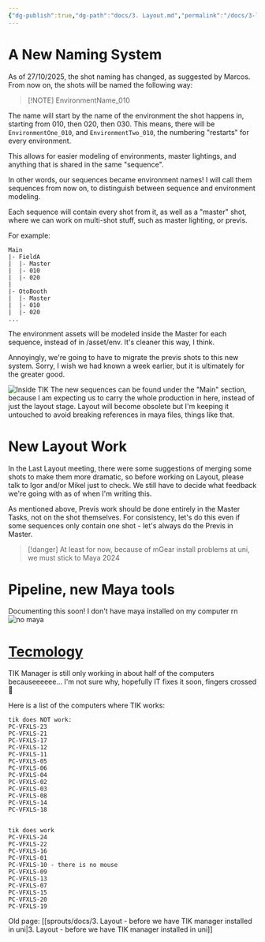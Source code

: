 ```yaml
---
{"dg-publish":true,"dg-path":"docs/3. Layout.md","permalink":"/docs/3-layout/","dgShowFileTree":true}
---
```


# A New Naming System

As of 27/10/2025, the shot naming has changed, as suggested by Marcos. From now on, the shots will be named the following way:

> [!NOTE] EnvironmentName_010

 The name will start by the name of the environment the shot happens in, starting from 010, then 020, then 030. This means, there will be `EnvironmentOne_010`, and `EnvironmentTwo_010`, the numbering "restarts" for every environment.

This allows for easier modeling of environments, master lightings, and anything that is shared in the same "sequence".

In other words, our sequences became environment names! I will call them sequences from now on, to distinguish between sequence and environment modeling.

Each sequence will contain every shot from it, as well as a "master" shot, where we can work on multi-shot stuff, such as master lighting, or previs.

For example:

```
Main
|- FieldA
|  |- Master
|  |- 010
|  |- 020
|
|- OtoBooth
|  |- Master
|  |- 010
|  |- 020
...
```

The environment assets will be modeled inside the Master for each sequence, instead of in /asset/env. It's cleaner this way, I think.

Annoyingly, we're going to have to migrate the previs shots to this new system. Sorry, I wish we had known a week earlier, but it is ultimately for the greater good.

![Inside TIK](https://cdn.discordapp.com/attachments/446054699439882250/1432168287931994214/image.png?ex=69001228&is=68fec0a8&hm=ac17c15c1aafea612cfbcc2691fba6705744985b2cfda925475529089a1ce654&)
The new sequences can be found under the "Main" section, because I am expecting us to carry the whole production in here, instead of just the layout stage. Layout will become obsolete but I'm keeping it untouched to avoid breaking references in maya files, things like that.


# New Layout Work
In the Last Layout meeting, there were some suggestions of merging some shots to make them more dramatic, so before working on Layout, please talk to Igor and/or Mikel just to check. We still have to decide what feedback we're going with as of when I'm writing this.

As mentioned above, Previs work should be done entirely in the Master Tasks, not on the shot themselves. For consistency, let's do this even if some sequences only contain one shot - let's always do the Previs in Master.

> [!danger]
> At least for now, because of mGear install problems at uni, we must stick to Maya 2024


# Pipeline, new Maya tools
Documenting this soon! I don't have maya installed on my computer rn 
![no maya](https://cdn.discordapp.com/attachments/446054699439882250/1432174589211054141/chill_guy.png?ex=69001806&is=68fec686&hm=29270ee5e8177f0053b14840719025431aa6b7015f5a5a7f694d613715207e92&)



# [Tecmology](https://youtu.be/W4Bqmw8287E?si=4DsjeGzXVvqoPGnr)
TIK Manager is still only working in about half of the computers becauseeeeee... I'm not sure why, hopefully IT fixes it soon, fingers crossed 🤞

Here is a list of the computers where TIK works:
```
tik does NOT work:
PC-VFXLS-23
PC-VFXLS-21
PC-VFXLS-17
PC-VFXLS-12
PC-VFXLS-11
PC-VFXLS-05
PC-VFXLS-06
PC-VFXLS-04
PC-VFXLS-02
PC-VFXLS-03
PC-VFXLS-08
PC-VFXLS-14
PC-VFXLS-18


tik does work
PC-VFXLS-24
PC-VFXLS-22
PC-VFXLS-16
PC-VFXLS-01
PC-VFXLS-10 - there is no mouse
PC-VFXLS-09
PC-VFXLS-13
PC-VFXLS-07
PC-VFXLS-15
PC-VFXLS-20
PC-VFXLS-19
```


Old page: [[sprouts/docs/3. Layout - before we have TIK manager installed in uni\|3. Layout - before we have TIK manager installed in uni]]

